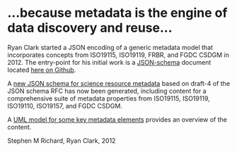 # ...because metadata is the engine of data discovery and reuse...

Ryan Clark started a JSON encoding of a generic metadata model that incorporates concepts from ISO19115, ISO19119, FRBR, and FGDC CSDGM in 2012. The entry-point for his initial work is a [JSON-schema](http://json-schema.org) document located [here on Github](http://raw.github.com/usgin/json-metadata/master/schemas/metadataRecord.json).

A [new JSON schema for science resource metadata](https://github.com/usgin/json-metadata/blob/master/USGINMetadataJSONschema.json) based on draft-4 of the JSON schema RFC has now been generated, including content for a comprehensive suite of metadata properties from ISO19115, ISO19119, ISO19110, ISO19157, and FGDC CSDGM.

A [UML model for some key metadata elements]( 
http://usgin.github.io/usginspecs/metadataModel/index.htm) provides an overview of the content.

Stephen M Richard, Ryan Clark, 2012
